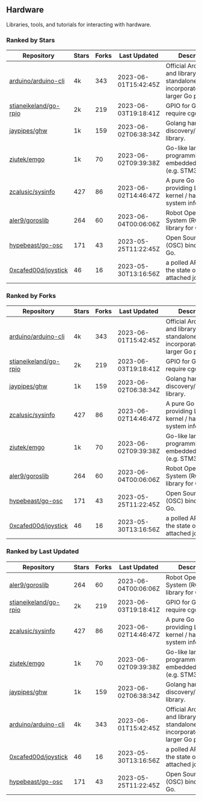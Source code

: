 ## Hardware

Libraries, tools, and tutorials for interacting with hardware.

### Ranked by Stars

| Repository | Stars | Forks | Last Updated | Description | 
|------------|-------|-------|--------------|-------------|
| [arduino/arduino-cli](https://github.com/arduino/arduino-cli) | 4k | 343 | 2023-06-01T15:42:45Z |  Official Arduino CLI and library. Can run standalone, or be incorporated into larger Go projects. |
| [stianeikeland/go-rpio](https://github.com/stianeikeland/go-rpio) | 2k | 219 | 2023-06-03T19:18:41Z |  GPIO for Go, doesn't require cgo. |
| [jaypipes/ghw](https://github.com/jaypipes/ghw) | 1k | 159 | 2023-06-02T06:38:34Z |  Golang hardware discovery/inspection library. |
| [ziutek/emgo](https://github.com/ziutek/emgo) | 1k | 70 | 2023-06-02T09:39:38Z |  Go-like language for programming embedded systems (e.g. STM32 MCU). |
| [zcalusic/sysinfo](https://github.com/zcalusic/sysinfo) | 427 | 86 | 2023-06-02T14:46:47Z |  A pure Go library providing Linux OS / kernel / hardware system information. |
| [aler9/goroslib](https://github.com/aler9/goroslib) | 264 | 60 | 2023-06-04T00:06:06Z |  Robot Operating System (ROS) library for Go. |
| [hypebeast/go-osc](https://github.com/hypebeast/go-osc) | 171 | 43 | 2023-05-25T11:22:45Z |  Open Sound Control (OSC) bindings for Go. |
| [0xcafed00d/joystick](https://github.com/0xcafed00d/joystick) | 46 | 16 | 2023-05-30T13:16:56Z |  a polled API to read the state of an attached joystick. |

### Ranked by Forks

| Repository | Stars | Forks | Last Updated | Description | 
|------------|-------|-------|--------------|-------------|
| [arduino/arduino-cli](https://github.com/arduino/arduino-cli) | 4k | 343 | 2023-06-01T15:42:45Z |  Official Arduino CLI and library. Can run standalone, or be incorporated into larger Go projects. |
| [stianeikeland/go-rpio](https://github.com/stianeikeland/go-rpio) | 2k | 219 | 2023-06-03T19:18:41Z |  GPIO for Go, doesn't require cgo. |
| [jaypipes/ghw](https://github.com/jaypipes/ghw) | 1k | 159 | 2023-06-02T06:38:34Z |  Golang hardware discovery/inspection library. |
| [zcalusic/sysinfo](https://github.com/zcalusic/sysinfo) | 427 | 86 | 2023-06-02T14:46:47Z |  A pure Go library providing Linux OS / kernel / hardware system information. |
| [ziutek/emgo](https://github.com/ziutek/emgo) | 1k | 70 | 2023-06-02T09:39:38Z |  Go-like language for programming embedded systems (e.g. STM32 MCU). |
| [aler9/goroslib](https://github.com/aler9/goroslib) | 264 | 60 | 2023-06-04T00:06:06Z |  Robot Operating System (ROS) library for Go. |
| [hypebeast/go-osc](https://github.com/hypebeast/go-osc) | 171 | 43 | 2023-05-25T11:22:45Z |  Open Sound Control (OSC) bindings for Go. |
| [0xcafed00d/joystick](https://github.com/0xcafed00d/joystick) | 46 | 16 | 2023-05-30T13:16:56Z |  a polled API to read the state of an attached joystick. |

### Ranked by Last Updated

| Repository | Stars | Forks | Last Updated | Description | 
|------------|-------|-------|--------------|-------------|
| [aler9/goroslib](https://github.com/aler9/goroslib) | 264 | 60 | 2023-06-04T00:06:06Z |  Robot Operating System (ROS) library for Go. |
| [stianeikeland/go-rpio](https://github.com/stianeikeland/go-rpio) | 2k | 219 | 2023-06-03T19:18:41Z |  GPIO for Go, doesn't require cgo. |
| [zcalusic/sysinfo](https://github.com/zcalusic/sysinfo) | 427 | 86 | 2023-06-02T14:46:47Z |  A pure Go library providing Linux OS / kernel / hardware system information. |
| [ziutek/emgo](https://github.com/ziutek/emgo) | 1k | 70 | 2023-06-02T09:39:38Z |  Go-like language for programming embedded systems (e.g. STM32 MCU). |
| [jaypipes/ghw](https://github.com/jaypipes/ghw) | 1k | 159 | 2023-06-02T06:38:34Z |  Golang hardware discovery/inspection library. |
| [arduino/arduino-cli](https://github.com/arduino/arduino-cli) | 4k | 343 | 2023-06-01T15:42:45Z |  Official Arduino CLI and library. Can run standalone, or be incorporated into larger Go projects. |
| [0xcafed00d/joystick](https://github.com/0xcafed00d/joystick) | 46 | 16 | 2023-05-30T13:16:56Z |  a polled API to read the state of an attached joystick. |
| [hypebeast/go-osc](https://github.com/hypebeast/go-osc) | 171 | 43 | 2023-05-25T11:22:45Z |  Open Sound Control (OSC) bindings for Go. |

